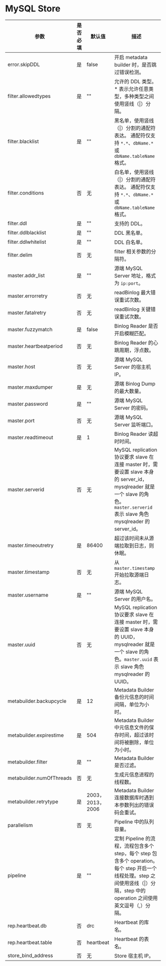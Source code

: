 # MySQL Store

|            参数            | 是否必填 |      默认值       |                                                                          描述                                                                          |
|--------------------------|------|----------------|------------------------------------------------------------------------------------------------------------------------------------------------------|
| error.skipDDL            | 是    | false          | 开启 metadata builder 时，是否跳过错误检测。                                                                                                                      |
| filter.allowedtypes      | 是    | ""             | 允许的 DDL 类型。\* 表示允许任意类型，多种类型之间使用竖线（\|）分隔。                                                                                                             |
| filter.blacklist         | 是    | ""             | 黑名单，使用竖线（\|）分割的通配符表达。 通配符仅支持 `*.*`、`dbName.*` 或 `dbName.tableName` 格式。                                                               |
| filter.conditions        | 否    | 无              |  白名单，使用竖线（\|）分割的通配符表达。 通配符仅支持 `*.*`、`dbName.*` 或 `dbName.tableName` 格式。                                              |
| filter.ddl               | 是    | ""             | 支持的 DDL。                                                                                                                                             |
| filter.ddlblacklist      | 是    | ""             | DDL 黑名单。                                                                                                                                             |
| filter.ddlwhitelist      | 是    | ""             | DDL 白名单。                                                                                                                                             |
| filter.delim             | 否    | 无              | filter 相关参数的分隔符。                                                                                                                                     |
| master.addr_list         | 是    | ""             | 源端 MySQL Server 地址，格式为 `ip:port`。                                                                                                                    |
| master.errorretry        | 否    | 无              | readBinlog 最大错误重试次数。                                                                                                                                 |
| master.fatalretry        | 否    | 无              | readBinlog 关键错误重试次数。                                                                                                                                 |
| master.fuzzymatch        | 是    | false          | Binlog Reader 是否开启模糊匹配。                                                                                                                              |
| master.heartbeatperiod   | 否    | 无              | Binlog Reader 的心跳周期，浮点数。                                                                                                                             |
| master.host              | 否    | 无              | 源端 MySQL Server 的宿主机 IP。                                                                                                                             |
| master.maxdumper         | 是    | 无              | 源端 Binlog Dump 的最大数量。                                                                                                                                |
| master.password          | 是    | ""             | 源端 MySQL Server 的密码。                                                                                                                                 |
| master.port              | 否    | 无              | 源端 MySQL Server 监听端口。                                                                                                                                |
| master.readtimeout       | 是    | 1              | Binlog Reader 读超时时间。                                                                                                                                 |
| master.serverid          | 否    | 无              | MySQL replication 协议要求 slave 在连接 master 时，需要设置 slave 本身的 server_id，mysqlreader 就是一个 slave 的角色。`master.serverid` 表示 slave 角色 mysqlreader 的 server_id。 |
| master.timeoutretry      | 是    | 86400          | 超过该时间未从源端拉取到日志，则休眠。                                                                                                                                  |
| master.timestamp         | 否    | 无              | 从 `master.timestamp` 开始拉取源端日志。                                                                                                                       |
| master.username          | 是    | ""             | 源端 MySQL Server 的用户名。                                                                                                                                |
| master.uuid              | 否    | 无              | MySQL replication 协议要求 slave 在连接 master 时，需要设置 slave 本身的 UUID，mysqlreader 就是一个 slave 的角色。`master.uuid` 表示 slave 角色 mysqlreader 的 UUID。               |
| metabuilder.backupcycle  | 是    | 12             | Metadata Builder 备份元信息的时间间隔，单位为小时。                                                                                                                   |
| metabuilder.expirestime  | 是    | 504            | Metadata Builder 中元信息文件的保存时间，超过该时间将被删除，单位为小时。                                                                                                        |
| metabuilder.filter       | 是    | ""             | Metadata Builder 是否过滤。                                                                                                                               |
| metabuilder.numOfThreads | 否    | 无              | 生成元信息进程的线程数。                                                                                                                                         |
| metabuilder.retrytype    | 是    | 2003，2013，2006 | Metadata Builder 连接数据库时遇到本参数列出的错误码会重试。                                                                                                               |
| parallelism              | 否    | 无              | Pipeline 中的队列容量。                                                                                                                                     |
| pipeline                 | 是    | ""             | 定制 Pipeline 的流程，流程包含多个 step，每个 step 包含多个 operation。每个 step 开启一个线程处理。step 之间使用竖线（\|）分隔，step 中的 operation 之间使用英文逗号（,）分隔。                               |
| rep.heartbeat.db         | 否    | drc            | Heartbeat 的库名。                                                                                                                                       |
| rep.heartbeat.table      | 否    | heartbeat      | Heartbeat 的表名。                                                                                                                                       |
| store_bind_address       | 否    | 无              | Store 宿主机 IP。                                                                                                                                        |
